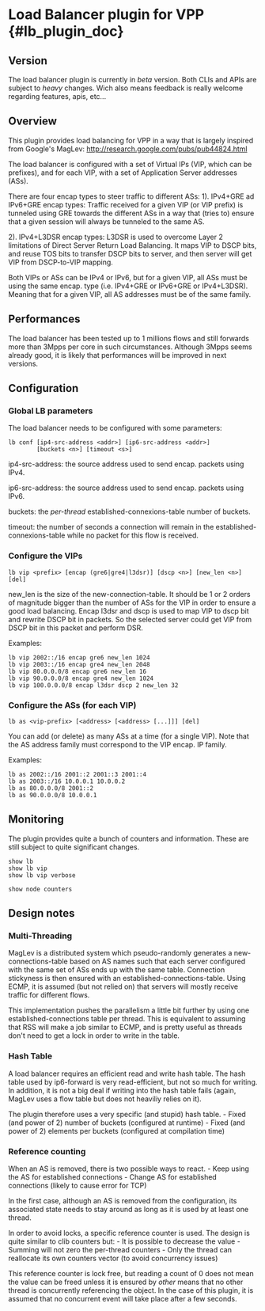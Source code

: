 # Load Balancer plugin for VPP    {#lb_plugin_doc}

## Version

The load balancer plugin is currently in *beta* version.
Both CLIs and APIs are subject to *heavy* changes.
Wich also means feedback is really welcome regarding features, apis, etc...

## Overview

This plugin provides load balancing for VPP in a way that is largely inspired
from Google's MagLev: http://research.google.com/pubs/pub44824.html

The load balancer is configured with a set of Virtual IPs (VIP, which can be
prefixes), and for each VIP, with a set of Application Server addresses (ASs).

There are four encap types to steer traffic to different ASs:
1). IPv4+GRE ad IPv6+GRE encap types:
Traffic received for a given VIP (or VIP prefix) is tunneled using GRE towards
the different ASs in a way that (tries to) ensure that a given session will
always be tunneled to the same AS.

2). IPv4+L3DSR encap types:
L3DSR is used to overcome Layer 2 limitations of Direct Server Return Load Balancing.
It maps VIP to DSCP bits, and reuse TOS bits to transfer DSCP bits
to server, and then server will get VIP from DSCP-to-VIP mapping.

Both VIPs or ASs can be IPv4 or IPv6, but for a given VIP, all ASs must be using
the same encap. type (i.e. IPv4+GRE or IPv6+GRE or IPv4+L3DSR).
Meaning that for a given VIP, all AS addresses must be of the same family.

## Performances

The load balancer has been tested up to 1 millions flows and still forwards more
than 3Mpps per core in such circumstances.
Although 3Mpps seems already good, it is likely that performances will be improved
in next versions.

## Configuration

### Global LB parameters

The load balancer needs to be configured with some parameters:

	lb conf [ip4-src-address <addr>] [ip6-src-address <addr>]
	        [buckets <n>] [timeout <s>]

ip4-src-address: the source address used to send encap. packets using IPv4.

ip6-src-address: the source address used to send encap. packets using IPv6.

buckets:         the *per-thread* established-connexions-table number of buckets.

timeout:         the number of seconds a connection will remain in the
                 established-connexions-table while no packet for this flow
                 is received.

### Configure the VIPs

    lb vip <prefix> [encap (gre6|gre4|l3dsr)] [dscp <n>] [new_len <n>] [del]

new_len is the size of the new-connection-table. It should be 1 or 2 orders of
magnitude bigger than the number of ASs for the VIP in order to ensure a good
load balancing.
Encap l3dsr and dscp is used to map VIP to dscp bit and rewrite DSCP bit in packets.
So the selected server could get VIP from DSCP bit in this packet and perform DSR.

Examples:

    lb vip 2002::/16 encap gre6 new_len 1024
    lb vip 2003::/16 encap gre4 new_len 2048
    lb vip 80.0.0.0/8 encap gre6 new_len 16
    lb vip 90.0.0.0/8 encap gre4 new_len 1024
    lb vip 100.0.0.0/8 encap l3dsr dscp 2 new_len 32

### Configure the ASs (for each VIP)

    lb as <vip-prefix> [<address> [<address> [...]]] [del]

You can add (or delete) as many ASs at a time (for a single VIP).
Note that the AS address family must correspond to the VIP encap. IP family.

Examples:

    lb as 2002::/16 2001::2 2001::3 2001::4
    lb as 2003::/16 10.0.0.1 10.0.0.2
    lb as 80.0.0.0/8 2001::2
    lb as 90.0.0.0/8 10.0.0.1
    
    

## Monitoring

The plugin provides quite a bunch of counters and information.
These are still subject to quite significant changes.

    show lb
    show lb vip
    show lb vip verbose
    
    show node counters


## Design notes

### Multi-Threading

MagLev is a distributed system which pseudo-randomly generates a 
new-connections-table based on AS names such that each server configured with 
the same set of ASs ends up with the same table. Connection stickyness is then 
ensured with an established-connections-table. Using ECMP, it is assumed (but
not relied on) that servers will mostly receive traffic for different flows.

This implementation pushes the parallelism a little bit further by using
one established-connections table per thread. This is equivalent to assuming
that RSS will make a job similar to ECMP, and is pretty useful as threads don't
need to get a lock in order to write in the table.

### Hash Table

A load balancer requires an efficient read and write hash table. The hash table
used by ip6-forward is very read-efficient, but not so much for writing. In
addition, it is not a big deal if writing into the hash table fails (again,
MagLev uses a flow table but does not heaviliy relies on it).

The plugin therefore uses a very specific (and stupid) hash table.
	- Fixed (and power of 2) number of buckets (configured at runtime)
	- Fixed (and power of 2) elements per buckets (configured at compilation time)

### Reference counting

When an AS is removed, there is two possible ways to react.
	- Keep using the AS for established connections
	- Change AS for established connections (likely to cause error for TCP)

In the first case, although an AS is removed from the configuration, its 
associated state needs to stay around as long as it is used by at least one 
thread.

In order to avoid locks, a specific reference counter is used. The design is quite
similar to clib counters but:
	- It is possible to decrease the value
	- Summing will not zero the per-thread counters
	- Only the thread can reallocate its own counters vector (to avoid concurrency issues)

This reference counter is lock free, but reading a count of 0 does not mean
the value can be freed unless it is ensured by *other* means that no other thread
is concurrently referencing the object. In the case of this plugin, it is assumed
that no concurrent event will take place after a few seconds.

